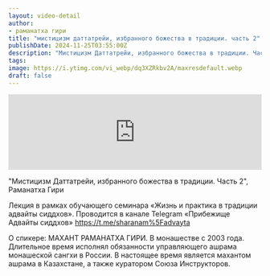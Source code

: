 ```yaml
---
layout: video-detail
author:
- раманатха гири
title: "мистицизм даттатрейи, избранного божества в традиции. часть 2"
publishDate: 2024-11-25T03:55:00Z
description: "Мистицизм Даттатрейи, избранного божества в традиции. Часть 2, Раманатха Гири  Лекция в рамках обучающего семинара «Жизнь и практика в традиции адвайты сиддхов». Проводится в канале Telegram «Прибежище Адвайты сиддхов» <https //t.me/sharanam%5Fadv"
tags: 
image: https://i.ytimg.com/vi_webp/dq3XZRkbv2A/maxresdefault.webp
draft: false
---
```


<iframe width="100%" src="https://www.youtube.com/embed/dq3XZRkbv2A" frameborder="0" allowfullscreen=""></iframe> 

 "Мистицизм Даттатрейи, избранного божества в традиции. Часть 2", Раманатха Гири

 Лекция в рамках обучающего семинара «Жизнь и практика в традиции адвайты сиддхов». Проводится в канале Telegram «Прибежище Адвайты сиддхов» <https://t.me/sharanam%5Fadvayta> 

О спикере: МАХАНТ РАМАНАТХА ГИРИ. В монашестве с 2003 года. Длительное время исполнял обязанности управляющего ашрама монашеской сангхи в России. В настоящее время является махантом ашрама в Казахстане, а также куратором Союза Инструкторов.   

 